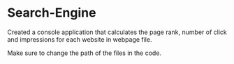 # Search-Engine
Created a console application that calculates the page rank, number of click and impressions for each website in webpage file.

Make sure to change the path of the files in the code.
